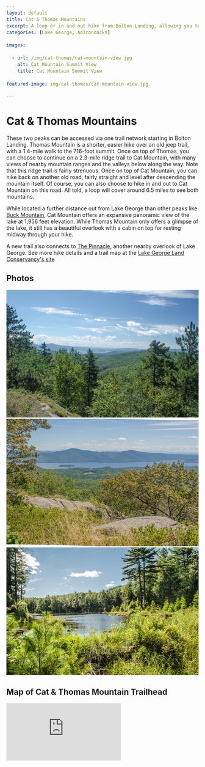```yaml
---
layout: default
title: Cat & Thomas Mountains 
excerpt: A loop or in-and-out hike from Bolton Landing, allowing you to hike to one or both peaks overlooking Lake George
categories: [Lake George, Adirondacks]

images:

  - url: /img/cat-thomas/cat-mountain-view.jpg
    alt: Cat Mountain Summit View
    title: Cat Mountain Summit View

featured-image: img/cat-thomas/cat-mountain-view.jpg

---
```


<h1>Cat &amp; Thomas Mountains</h1>

<p>These two peaks can be accessed via one trail network starting in Bolton Landing. Thomas Mountain is a shorter, easier hike over an old jeep trail, with a 1.4-mile walk to the 716-foot summit. Once on top of Thomas, you can choose to continue on a 2.3-mile ridge trail to Cat Mountain, with many views of nearby mountain ranges and the valleys below along the way. Note that this ridge trail is fairly strenuous. Once on top of Cat Mountain, you can hike back on another old road, fairly straight and level after descending the mountain itself. Of course, you can also choose to hike in and out to Cat Mountain on this road. All told, a loop will cover around 6.5 miles to see both mountains.</p>

<p>While located a further distance out from Lake George than other peaks like <a href="/2016/04/02/Buck-Mountain.html">Buck Mountain</a>, Cat Mountain offers an expansive panoramic view of the lake at 1,956 feet elevation. While Thomas Mountain only offers a glimpse of the lake, it still has a beautiful overlook with a cabin on top for resting midway through your hike.</p>

<p>A new trail also connects to <a href="/2016/07/02/The-Pinnacle.html">The Pinnacle</a>, another nearby overlook of Lake George. See more hike details and a trail map at the <a href="http://www.lglc.org/preserves/cat-thomas-mountains/" target="_blank"> Lake George Land Conservancy's site</a></p>

<h2>Photos</h2>
<div id="photos" class="fotorama" data-nav="thumbs" data-width="100%"
                     data-ratio="800/600"
                     data-min-width="100%"
                     data-max-width="1000"
                     data-min-height="300"
                     data-max-height="100%" >
<img src="/img/cat-thomas/thomas-mountain-view.jpg" alt="View from Thomas Mountain Summit"><br />
<img src="/img/cat-thomas/cat-mountain-view.jpg" alt="Lake George from Cat Mountain Summit"><br />
<img src="/img/cat-thomas/pond.jpg" alt="Pond along trail">
</div>
<h2>Map of Cat &amp; Thomas Mountain Trailhead</h2>

<div class="google-maps"><iframe src="https://www.google.com/maps/embed?pb=!1m18!1m12!1m3!1d1060.690813803706!2d-73.6932015776823!3d43.603957197633434!2m3!1f0!2f0!3f0!3m2!1i1024!2i768!4f13.1!3m3!1m2!1s0x0%3A0x0!2zNDPCsDM2JzE0LjIiTiA3M8KwNDEnMzMuMSJX!5e1!3m2!1sen!2sus!4v1471109591725" frameborder="0" style="border:0" allowfullscreen></iframe></div>
